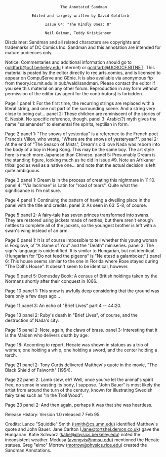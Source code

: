                              The Annotated Sandman

                Edited and largely written by David Goldfarb

                      Issue 64: "The Kindly Ones: 8" 

                      Neil Gaiman, Teddy Kristiansen

Disclaimer:  Sandman and all related characters are copyrights and trademarks
of DC Comics Inc.  Sandman and this annotation are intended for mature
audiences only.

Notice:  Commentaries and additional information should go to
goldfarb@ocf.berkeley.edu (Internet) or goldfarb@UCBOCF.BITNET.  This material
is posted by the editor directly to rec.arts.comics, and is licensed
to appear on Compu$erve and GEnie.  It is also available via anonymous ftp
from theory.lcs.mit.edu in pub/wald/sandman.  Please contact the editor if you
see this material on any other forum.  Reproduction in any form without
permission of the editor (as agent for the contributors) is forbidden.

Page 1 panel 1: For the first time, the recurring strings are replaced with
a literal string, and one not part of the surrounding scene. And a string
very close to being cut...
	  panel 2: These children are reminiscent of the stories of E. Nesbit.
No specific reference, though.
	  panel 3: Arabic(?) myth gives the name "salamander" to elemental 
fire spirits, reptilian in form.

Page 2 panel 1: "The snows of yesterday" is a reference to the French poet
Francois Villon, who wrote, "Where are the snows of yesteryear?".
	  panel 2: At the end of "The Season of Mists", Dream's old love Nada
was reborn into the body of a boy in Hong Kong. This may be the same boy.
The art style here is much more Japanese than Chinese.
	  panel 5: Presumably Dream is the standing figure, looking much as
he did in issue #9. Note an Afrikaner tribal god as well as a native one...
and note that the actual decision is left quite ambiguous.

Page 3 panel 1: Dream is in the process of creating this nightmare in 11:10.
	  panel 4: "Via lacrimae" is Latin for "road of tears". Quite what the
significance is I'm not sure.

Page 4 panel 1: Continuing the pattern of having a dwelling place in the
panel with the title and credits.
	  panel 3: As seen in 63: 5-8, of course.

Page 5 panel 2: A fairy-tale has seven princes transformed into swans. They
are restored using jackets made of nettles; but there aren't enough nettles
to complete all of the jackets, so the youngest brother is left with a swan's
wing instead of an arm.

Page 6 panel 1: It is of course impossible to tell whether this young woman
is Foxglove, of "A Game of You" and the "Death" miniseries.
	  panel 3: The sign's language is unidentified. It is similar to
Hungarian, but not identical. (Hungarian for "Do not feed the pigeons" is
"Ne etesd a galambokat".)
	  panel 6: This house seems similar to the one in Florida where Rose
stayed during "The Doll's House". It doesn't seem to be identical, however.

Page 9 panel 5: Domesday Book: A census of British holdings taken by the
Normans shortly after their conquest in 1066.

Page 10 panel 1: This snow is awfully deep considering that the ground was
bare only a few days ago...

Page 11 panel 3: An echo of "Brief Lives" part 4 -- 44:20.

Page 13 panel 2: Ruby's death in "Brief Lives", of course, and the destruction
of Nada's city.

Page 15 panel 2: Note, again, the claws of brass.
	   panel 3: Interesting that it is the Maiden who delivers death by age.

Page 18: According to report, Hecate was shown in statues as a trio 
of women; one holding a whip, one holding a sword, and the center holding
a torch.

Page 21 panel 2: Tony Curtis delivered Matthew's quote in the movie, "The
Black Shield of Falworth" (1954).

Page 22 panel 2: Lamb stew, eh? Well, once you've let the animal's spirit
free, no sense in wasting its body, I suppose. "John Bauer" is most likely
the artist from around the turn of the century, known for illustrating
Swedish fairy tales such as "In the Troll Wood".

Page 23 panel 2: And then again, perhaps it was that she was heartless.

Release History:
Version 1.0 released 7 Feb 95.

Credits:
	Lance "Squiddie" Smith (lsmith@cs.umn.edu) identified Matthew's quote 
and John Bauer.
	Jane Carlton (Jane@tortshel.demon.co.uk) gave the Hungarian.
	Katie Schwarz (katie@physics.berkeley.edu) noted the inconsistent 
weather.
	Medusa (avongvis@nmsu.edu) mentioned the Hecate statues.
	Greg "elmo" Morrow (morrow@physics.rice.edu) created the Sandman
Annotations.
